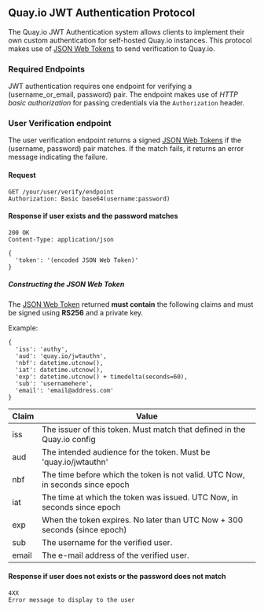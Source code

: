 ## Quay.io JWT Authentication Protocol

The Quay.io JWT Authentication system allows clients to implement their own custom authentication for self-hosted Quay.io instances. This protocol makes use of [JSON Web Tokens](http://jwt.io) to send verification to Quay.io.

### Required Endpoints

JWT authentication requires one endpoint for verifying a (username_or_email, password) pair. The endpoint makes use of *HTTP basic authorization* for passing credentials via the `Authorization` header.

### User Verification endpoint

The user verification endpoint returns a signed [JSON Web Tokens](http://jwt.io) if the (username, password) pair matches. If the match fails, it returns an error message indicating the failure.

#### Request

```
GET /your/user/verify/endpoint
Authorization: Basic base64(username:password)
```

#### Response if user exists and the password matches

```
200 OK
Content-Type: application/json

{
  'token': '(encoded JSON Web Token)'
}
```

##### Constructing the JSON Web Token

The [JSON Web Token](http://jwt.io) returned **must contain** the following claims and must be signed using **RS256** and a private key.

Example:
```
{
  'iss': 'authy',
  'aud': 'quay.io/jwtauthn',
  'nbf': datetime.utcnow(),
  'iat': datetime.utcnow(),
  'exp': datetime.utcnow() + timedelta(seconds=60),
  'sub': 'usernamehere',
  'email': 'email@address.com'
}
```

| Claim  | Value                                                                         |
| ------ | ----------------------------------------------------------------------------- |
| iss    | The issuer of this token. Must match that defined in the Quay.io config       |
| aud    | The intended audience for the token. Must be 'quay.io/jwtauthn'               |
| nbf    | The time before which the token is not valid. UTC Now, in seconds since epoch |
| iat    | The time at which the token was issued. UTC Now, in seconds since epoch       |
| exp    | When the token expires. No later than UTC Now + 300 seconds (since epoch)     |
| sub    | The username for the verified user.                                           |
| email  | The e-mail address of the verified user.                                      |


#### Response if user does not exists or the password does not match

```
4XX
Error message to display to the user
```
